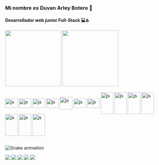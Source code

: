 ### Mi nombre es Duvan Arley Botero 👋
#### Desarrollador web junior Full-Stack 💻♨️

<div>
  <img height="180em" src="https://github-readme-stats.vercel.app/api?username=Duvis07&show_icons=true&theme=dracula&include_all_commits=true&count_private=true"/>
  <img height="180em" src="https://github-readme-stats.vercel.app/api/top-langs/?username=Duvis07&layout=compact&langs_count=16&theme=dracula"/>
</div>
  
<div style="display: inline_block"><br>
  <img align="center" alt="js" height="30" width="40" src="https://cdn.jsdelivr.net/gh/devicons/devicon/icons/html5/html5-original.svg"/>
  <img align="center" alt="js" height="30" width="40" src="https://cdn.jsdelivr.net/gh/devicons/devicon/icons/css3/css3-original.svg"/>
  <img align="center" alt="js" height="30" width="40" src="https://cdn.jsdelivr.net/gh/devicons/devicon/icons/scala/scala-original.svg"/>
  <img align="center" alt="js" height="30" width="40" src="https://cdn.jsdelivr.net/gh/devicons/devicon/icons/javascript/javascript-original.svg"/>
  <img align="center" alt="js" height="40" width="40" src="https://cdn.jsdelivr.net/gh/devicons/devicon/icons/java/java-original-wordmark.svg"/>
  <img align="center" alt="js" height="30" width="40" src="https://cdn.jsdelivr.net/gh/devicons/devicon/icons/angularjs/angularjs-original.svg"/>
  <img align="center" alt="js" height="30" width="40" src="https://cdn.jsdelivr.net/gh/devicons/devicon/icons/react/react-original-wordmark.svg"/>
  <img align="center" alt="js" height="70" width="40" src="https://cdn.jsdelivr.net/gh/devicons/devicon/icons/mysql/mysql-original-wordmark.svg"/>
  <img align="center" alt="js" height="70" width="40" src="https://cdn.jsdelivr.net/gh/devicons/devicon/icons/postgresql/postgresql-original-wordmark.svg" />
  <img align="center" alt="js" height="70" width="40" src="https://cdn.jsdelivr.net/gh/devicons/devicon/icons/mongodb/mongodb-original-wordmark.svg"/>
  <img align="center" alt="js" height="70" width="40" src="https://cdn.jsdelivr.net/gh/devicons/devicon/icons/spring/spring-original.svg" />    
  <img align="center" alt="js" height="70" width="40" src="https://cdn.jsdelivr.net/gh/devicons/devicon/icons/amazonwebservices/amazonwebservices-plain-wordmark.svg" />
  <img align="center" alt="js" height="70" width="40" src="https://cdn.jsdelivr.net/gh/devicons/devicon/icons/azure/azure-original-wordmark.svg" />
  <img align="center" alt="js" height="70" width="40" src="https://cdn.jsdelivr.net/gh/devicons/devicon/icons/docker/docker-original-wordmark.svg" />
</div>

  ## 
  
   ![Snake animation](https://github.com/Duvis07/Duvis07/blob/output/github-contribution-grid-snake.svg)
 
<div> 
  <a href="https://www.youtube.com/channel/UCmL4ihsX_Xe6X_uUDrJh8eA" target="_blank"><img src="https://img.shields.io/badge/YouTube-FF0000?style=for-the-badge&logo=youtube&logoColor=white" target="_blank"></a>
  <a href="https://www.instagram.com/botero_arley07/" target="_blank"><img src="https://img.shields.io/badge/-Instagram-%23E4405F?style=for-the-badge&logo=instagram&logoColor=white" target="_blank"></a>
 <a href="https://discord.com/channels/@me" target="_blank"><img src="https://img.shields.io/badge/Discord-7289DA?style=for-the-badge&logo=discord&logoColor=white" target="_blank"></a> 
  <a href = "https://mail.google.com/mail/u/0/?tab=rm&ogbl#inbox"><img src="https://img.shields.io/badge/-Gmail-%23333?style=for-the-badge&logo=gmail&logoColor=white" target="_blank"></a>
  <a href="https://www.linkedin.com/in/duvan-arley-botero-b47454225/" target="_blank"><img src="https://img.shields.io/badge/-LinkedIn-%230077B5?style=for-the-badge&logo=linkedin&logoColor=white" target="_blank"></a> 
  
</div>
